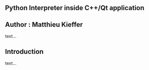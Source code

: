## Python Interpreter inside C++/Qt application
## Author : Matthieu Kieffer

text...

## Introduction

text...
